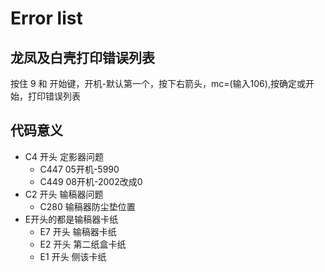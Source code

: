 # Error list

## 龙凤及白壳打印错误列表

按住 9 和 开始键，开机-默认第一个，按下右箭头，mc=(输入106),按确定或开始，打印错误列表

## 代码意义

- C4 开头 定影器问题
    * C447 05开机-5990
    * C449 08开机-2002改成0
- C2 开头 输稿器问题
    * C280 输稿器防尘垫位置
- E开头的都是输稿器卡纸
    * E7 开头 输稿器卡纸
    * E2 开头 第二纸盒卡纸
    * E1 开头 侧该卡纸
